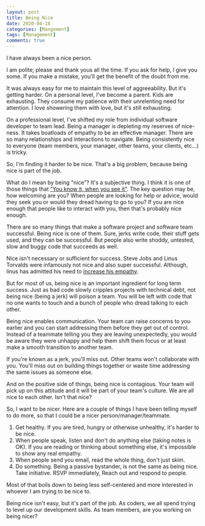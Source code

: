 ```yaml
---
layout: post
title: Being Nice
date: 2020-04-18
categories: [Mangement]
tags: [Management]
comments: true
---
```

I have always been a nice person.

I am polite; please and thank yous all the time. If you ask for help, I give you some. If you make a mistake, you'll get the benefit of the doubt from me.

It was always easy for me to maintain this level of aggreeability. But it's getting harder. On a personal level, I've become a parent. Kids are exhausting. They consume my patience with their unrelenting need for attention. I love showering them with love, but it's still exhausting.

On a professional level, I've shifted my role from individual software developer to team lead. Being a manager is depleting my reserves of nice-ness. It takes boatloads of empathy to be an effective manager. There are so many relationships and interactions to navigate. Being consistently nice to everyone (team members, your manager, other teams, your clients, etc...) is tricky.

So, I'm finding it harder to be nice. That's a big problem, because being nice is part of the job. 

What do I mean by being "nice"? It's a subjective thing. I think it is one of those things that ["You know it, when you see it"](https://en.wikipedia.org/wiki/I_know_it_when_I_see_it). The key question may be, how welcoming are you? When people are looking for help or advice, would they seek you or would they dread having to go to you? If you are nice enough that people like to interact with you, then that's probably nice enough.

There are so many things that make a software project and software team successful. Being nice is one of them. Sure, jerks write code, their stuff gets used, and they can be successful. But people also write shoddy, untested, slow and buggy code that succeeds as well.

Nice isn't necessary or sufficient for success. Steve Jobs and Linus Torvalds were infamously not nice and also super successful. Although, linus has admitted his need to [increase his empathy](https://lore.kernel.org/lkml/CA+55aFy+Hv9O5citAawS+mVZO+ywCKd9NQ2wxUmGsz9ZJzqgJQ@mail.gmail.com/).

But for most of us, being nice is an important ingredient for long term success. Just as bad code slowly cripples projects with technical debt, not being nice (being a jerk) will poison a team. You will be left with code that no one wants to touch and a bunch of people who dread talking to each other.

Being nice enables communication. Your team can raise concerns to you earlier and you can start addressing them before they get out of control. Instead of a teammate telling you they are leaving unexpectedly, you would be aware they were unhappy and help them shift them focus or at least make a smooth transition to another team. 

If you're known as a jerk, you'll miss out. Other teams won't collaborate with you. You'll miss out on building things together or waste time addressing the same issues as someone else. 

And on the positive side of things, being nice is contagious. Your team will pick up on this attitude and it will be part of your team's culture. We are all nice to each other. Isn't that nice?

So, I want to be nicer. Here are a couple of things I have been telling myself to do more, so that I could be a nicer person/manager/teammate.

1. Get healthy. If you are tired, hungry or otherwise unhealthy, it's harder to be nice.  
2. When people speak, listen and don't do anything else (taking notes is OK). If you are reading or thinking about something else, it's impossible to show any real empathy.  
3. When people send you email, read the whole thing, don't just skim.
4. Do something. Being a passive bystander, is not the same as being nice. Take initiative. RSVP immediately, Reach out and respond to people.

Most of that boils down to being less self-centered and more interested in whoever I am trying to be nice to.

Being nice isn't easy, but it's part of the job. As coders, we all spend trying to level up our development skills. As team members, are you working on being nicer?